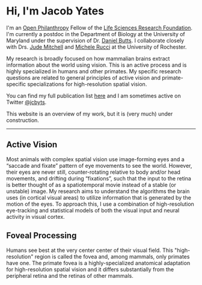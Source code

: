 # Hi, I'm Jacob Yates

I'm an [Open Philanthropy](https://www.openphilanthropy.org/) Fellow of the [Life Sciences Research Foundation](http://www.lsrf.org/). I'm currently a postdoc in the Department of Biology at the University of Maryland under the supervision of Dr. [Daniel Butts](http://www.neurotheory.umd.edu/people/dbutts). I collaborate closely with Drs. [Jude Mitchell](http://marmolab.bcs.rochester.edu/index.html) and [Michele Rucci](http://aplab.bcs.rochester.edu/) at the University of Rochester.

My research is broadly focused on how mammalian brains extract information about the world using vision. This is an active process and is highly specialized in humans and other primates. My specific research questions are related to general principles of active vision and primate-specific specializations for high-resolution spatial vision.

You can find my full publication list [here](https://scholar.google.com/citations?user=UJm-TkYAAAAJ&hl=en) and I am sometimes active on Twitter [@jcbyts](https://twitter.com/jcbyts).

This website is an overview of my work, but it is (very much) under construction.


---


## Active Vision
Most animals with complex spatial vision use image-forming eyes and a “saccade and fixate” pattern of eye movements to see the world. However, their eyes are never still, counter-rotating relative to body and/or head movements, and drifting during “fixations”, such that the input to the retina is better thought of as a spatiotemporal movie instead of a stable (or unstable) image. My research aims to understand the algorithms the brain uses (in cortical visual areas) to utilize information that is generated by the motion of the eyes. To approach this, I use a combination of high-resolution eye-tracking and statistical models of both the visual input and neural activity in visual cortex.


## Foveal Processing
Humans see best at the very center center of their visual field. This "high-resolution" region is called the fovea and, among mammals, only primates have one. The primate fovea is a highly-specialized anatomical adaptation for high-resolution spatial vision and it differs substantially from the peripheral retina and the retinas of other mammals.